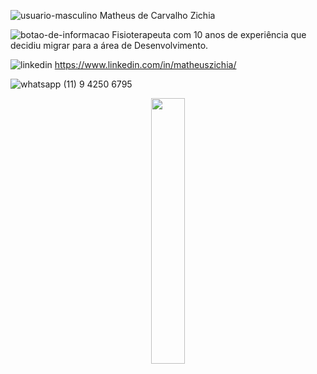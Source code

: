 <p align="center">

![usuario-masculino](https://user-images.githubusercontent.com/98542561/158425562-c06d75c7-6958-4cbc-afd8-b98ae2f64a14.png) <name> Matheus de Carvalho Zichia </name>

![botao-de-informacao](https://user-images.githubusercontent.com/98542561/158425270-ed7ff1fe-bcb8-44b2-8fdd-ec1a861eba9f.png) Fisioterapeuta com 10 anos de experiência que decidiu migrar para a área de Desenvolvimento.

![linkedin](https://user-images.githubusercontent.com/98542561/158423398-36227364-5dfe-4d28-acb2-d4edf707ce2f.png) https://www.linkedin.com/in/matheuszichia/

![whatsapp](https://user-images.githubusercontent.com/98542561/158423550-fd1195f5-b19e-4082-97e3-7fb4fca6a232.png) (11) 9 4250 6795

</p>


<p align="center" width="100%">
    <img width="33%" src="https://user-images.githubusercontent.com/98542561/158425562-c06d75c7-6958-4cbc-afd8-b98ae2f64a14.png">
</p>
